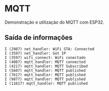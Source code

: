 # MQTT
Demonstração e utilização do MQTT com ESP32.

## Saída de informações
```
I (2987) net_handler: WiFi STA: Connected
I (3597) net_handler: Got IP
I (3597) wifi_connect: WiFi conectado
I (4087) mqtt_handler: MQTT connected
I (4217) mqtt_handler: MQTT Subscribed
I (5607) mqtt_handler: MQTT published
I (7617) mqtt_handler: MQTT published
I (9877) mqtt_handler: MQTT published
I (11617) mqtt_handler: MQTT published
```